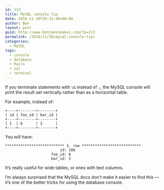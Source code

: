 ```yaml
---
id: 113
title: MySQL console tip
date: 2010-11-30T20:31:48+00:00
author: Ben
layout: post
guid: http://www.benjaminoakes.com/?p=113
permalink: /2010/11/30/mysql-console-tip/
categories:
  - MySQL
tags:
  - console
  - database
  - Rails
  - sql
  - terminal
---
```

If you terminate statements with `\G` instead of `;`, the MySQL console will print the result set vertically rather than as a horizontal table.

For example, instead of:

<pre><code class="no-highlight">+----+--------+--------+
| id | foo_id | bar_id |
+----+--------+--------+
| 1  | 6      | 2      |
+----+--------+--------+
</code></pre>

You will have:

<pre><code class="no-highlight">*************************** 1. row ***************************
                         id: 186
                     foo_id: 6
                     bar_id: 2
</code></pre>

It&#8217;s really useful for wide tables, or ones with text columns.

I&#8217;m always surprised that the MySQL docs don&#8217;t make it easier to find this &#8212; it&#8217;s one of the better tricks for using the database console.